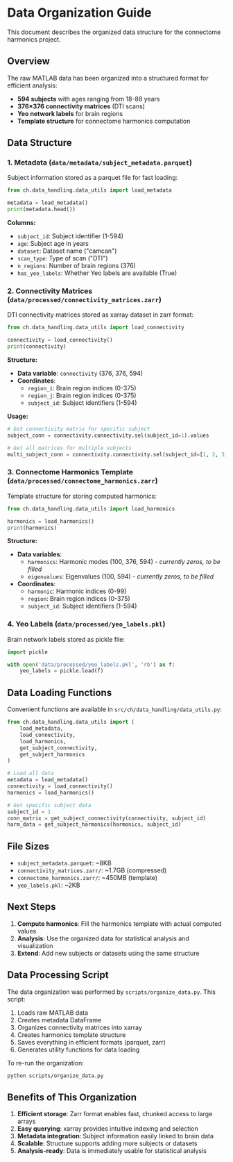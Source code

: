 # Data Organization Guide

This document describes the organized data structure for the connectome harmonics project.

## Overview

The raw MATLAB data has been organized into a structured format for efficient analysis:

- **594 subjects** with ages ranging from 18-88 years
- **376×376 connectivity matrices** (DTI scans) 
- **Yeo network labels** for brain regions
- **Template structure** for connectome harmonics computation

## Data Structure

### 1. Metadata (`data/metadata/subject_metadata.parquet`)

Subject information stored as a parquet file for fast loading:

```python
from ch.data_handling.data_utils import load_metadata

metadata = load_metadata()
print(metadata.head())
```

**Columns:**
- `subject_id`: Subject identifier (1-594)
- `age`: Subject age in years
- `dataset`: Dataset name ("camcan")
- `scan_type`: Type of scan ("DTI")
- `n_regions`: Number of brain regions (376)
- `has_yeo_labels`: Whether Yeo labels are available (True)

### 2. Connectivity Matrices (`data/processed/connectivity_matrices.zarr`)

DTI connectivity matrices stored as xarray dataset in zarr format:

```python
from ch.data_handling.data_utils import load_connectivity

connectivity = load_connectivity()
print(connectivity)
```

**Structure:**
- **Data variable**: `connectivity` (376, 376, 594)
- **Coordinates**: 
  - `region_i`: Brain region indices (0-375)
  - `region_j`: Brain region indices (0-375) 
  - `subject_id`: Subject identifiers (1-594)

**Usage:**
```python
# Get connectivity matrix for specific subject
subject_conn = connectivity.connectivity.sel(subject_id=1).values

# Get all matrices for multiple subjects
multi_subject_conn = connectivity.connectivity.sel(subject_id=[1, 2, 3])
```

### 3. Connectome Harmonics Template (`data/processed/connectome_harmonics.zarr`)

Template structure for storing computed harmonics:

```python
from ch.data_handling.data_utils import load_harmonics

harmonics = load_harmonics()
print(harmonics)
```

**Structure:**
- **Data variables**:
  - `harmonics`: Harmonic modes (100, 376, 594) - *currently zeros, to be filled*
  - `eigenvalues`: Eigenvalues (100, 594) - *currently zeros, to be filled*
- **Coordinates**:
  - `harmonic`: Harmonic indices (0-99)
  - `region`: Brain region indices (0-375)
  - `subject_id`: Subject identifiers (1-594)

### 4. Yeo Labels (`data/processed/yeo_labels.pkl`)

Brain network labels stored as pickle file:

```python
import pickle

with open('data/processed/yeo_labels.pkl', 'rb') as f:
    yeo_labels = pickle.load(f)
```

## Data Loading Functions

Convenient functions are available in `src/ch/data_handling/data_utils.py`:

```python
from ch.data_handling.data_utils import (
    load_metadata,
    load_connectivity, 
    load_harmonics,
    get_subject_connectivity,
    get_subject_harmonics
)

# Load all data
metadata = load_metadata()
connectivity = load_connectivity()
harmonics = load_harmonics()

# Get specific subject data
subject_id = 1
conn_matrix = get_subject_connectivity(connectivity, subject_id)
harm_data = get_subject_harmonics(harmonics, subject_id)
```

## File Sizes

- `subject_metadata.parquet`: ~8KB
- `connectivity_matrices.zarr/`: ~1.7GB (compressed)
- `connectome_harmonics.zarr/`: ~450MB (template)
- `yeo_labels.pkl`: ~2KB

## Next Steps

1. **Compute harmonics**: Fill the harmonics template with actual computed values
2. **Analysis**: Use the organized data for statistical analysis and visualization
3. **Extend**: Add new subjects or datasets using the same structure

## Data Processing Script

The data organization was performed by `scripts/organize_data.py`. This script:

1. Loads raw MATLAB data
2. Creates metadata DataFrame
3. Organizes connectivity matrices into xarray
4. Creates harmonics template structure
5. Saves everything in efficient formats (parquet, zarr)
6. Generates utility functions for data loading

To re-run the organization:
```bash
python scripts/organize_data.py
```

## Benefits of This Organization

1. **Efficient storage**: Zarr format enables fast, chunked access to large arrays
2. **Easy querying**: xarray provides intuitive indexing and selection
3. **Metadata integration**: Subject information easily linked to brain data
4. **Scalable**: Structure supports adding more subjects or datasets
5. **Analysis-ready**: Data is immediately usable for statistical analysis
